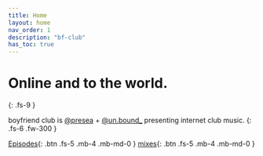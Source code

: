 ```yaml
---
title: Home
layout: home
nav_order: 1
description: "bf-club"
has_toc: true
---
```


# Online and to the world.
{: .fs-9 }

boyfriend club is [@presea](https://soundcloud.com/presea) + [@un.bound_](https://soundcloud.com/unbund) presenting internet club music.
{: .fs-6 .fw-300 }

[Episodes](/docs/posts/posts.html){: .btn .fs-5 .mb-4 .mb-md-0 }
[mixes](/docs/mixes.html){: .btn .fs-5 .mb-4 .mb-md-0 }

